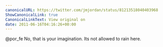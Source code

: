 ```yaml
---
canonicalURL: https://twitter.com/jmjordan/status/81213518040403968
ShowCanonicalLink: true
CanonicalLinkText: View original on
date: 2011-06-16T04:16:26+00:00
---
```

@por_fe No, that is your imagination. Its not allowed to rain here.